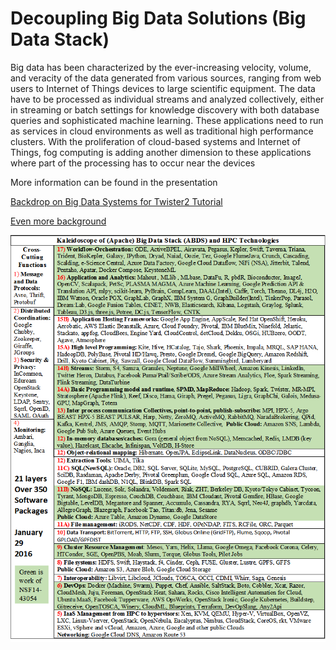 
# Decoupling Big Data Solutions (Big Data Stack)


Big data has been characterized by the ever-increasing velocity, volume, and veracity of the data generated from various sources, ranging from web
users to Internet of Things devices to large scientific equipment. The data have to be processed as individual streams and analyzed collectively,
either in streaming or batch settings for knowledge discovery with both database queries and sophisticated machine learning. These applications
need to run as services in cloud environments as well as traditional high performance clusters. With the proliferation of cloud-based systems and
Internet of Things, fog computing  is adding another dimension to these applications where part of the processing has to occur near the devices

More information can be found in the presentation

[Backdrop on Big Data Systems for Twister2 Tutorial](https://docs.google.com/presentation/d/1UEvLL_fE5pokn4pVqirwwxobxRFEO1pgB5v3LfWEHAg/edit?usp=sharing)

[Even more background](http://dsc.soic.indiana.edu/presentations/BigDataTutorialJan2019.pptx)

<span style="display:block;text-align:left">![Apache Big Data Stack](pics/kaleidoscope.png)</span>

